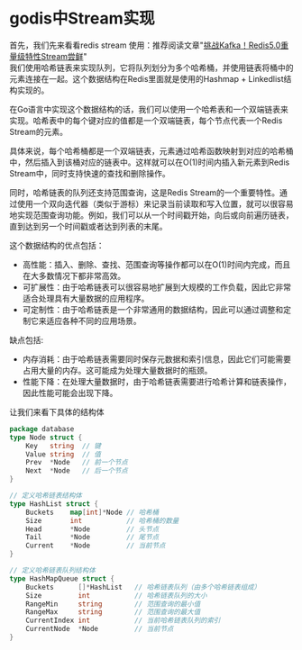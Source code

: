 # godis中Stream实现

首先，我们先来看看redis stream 使用：推荐阅读文章"[挑战Kafka！Redis5.0重量级特性Stream尝鲜](https://mp.weixin.qq.com/s?__biz=MzAwMDU1MTE1OQ==&mid=2653549949&idx=1&sn=7f6c4cf8642478574718ed0f8cf61409&chksm=813a64e5b64dedf357cef4e2894e33a75e3ae51575a4e3211c1da23008ef79173962e9a83c73&mpshare=1&scene=1&srcid=0717FcpVc16q9rNa0yfF78FU#rd "超链接title")"<br>
我们使用哈希链表来实现队列，它将队列划分为多个哈希桶，并使用链表将桶中的元素连接在一起。这个数据结构在Redis里面就是使用的Hashmap + Linkedlist结构实现的。

在Go语言中实现这个数据结构的话，我们可以使用一个哈希表和一个双端链表来实现。哈希表中的每个键对应的值都是一个双端链表，每个节点代表一个Redis Stream的元素。

具体来说，每个哈希桶都是一个双端链表，元素通过哈希函数映射到对应的哈希桶中，然后插入到该桶对应的链表中。这样就可以在O(1)时间内插入新元素到Redis Stream中，同时支持快速的查找和删除操作。

同时，哈希链表的队列还支持范围查询，这是Redis Stream的一个重要特性。通过使用一个双向迭代器（类似于游标）来记录当前读取和写入位置，就可以很容易地实现范围查询功能。例如，我们可以从一个时间戳开始，向后或向前遍历链表，直到达到另一个时间戳或者达到列表的末尾。

这个数据结构的优点包括：

- 高性能：插入、删除、查找、范围查询等操作都可以在O(1)时间内完成，而且在大多数情况下都非常高效。
- 可扩展性：由于哈希链表可以很容易地扩展到大规模的工作负载，因此它非常适合处理具有大量数据的应用程序。
- 可定制性：由于哈希链表是一个非常通用的数据结构，因此可以通过调整和定制它来适应各种不同的应用场景。

缺点包括:

- 内存消耗：由于哈希链表需要同时保存元数据和索引信息，因此它们可能需要占用大量的内存。这可能成为处理大量数据时的瓶颈。
- 性能下降：在处理大量数据时，由于哈希链表需要进行哈希计算和链表操作，因此性能可能会出现下降。

让我们来看下具体的结构体
```go
package database
type Node struct {
    Key   string  // 键
    Value string  // 值
    Prev  *Node   // 前一个节点
    Next  *Node   // 后一个节点
}

// 定义哈希链表结构体
type HashList struct {
    Buckets    map[int]*Node // 哈希桶
    Size       int           // 哈希桶的数量
    Head       *Node         // 头节点
    Tail       *Node         // 尾节点
    Current    *Node         // 当前节点
}

// 定义哈希链表队列结构体
type HashMapQueue struct {
    Buckets      []*HashList   // 哈希链表队列（由多个哈希链表组成）
    Size         int           // 哈希链表队列的大小
    RangeMin     string        // 范围查询的最小值
    RangeMax     string        // 范围查询的最大值
    CurrentIndex int           // 当前哈希链表队列的索引
    CurrentNode  *Node         // 当前节点
}
```